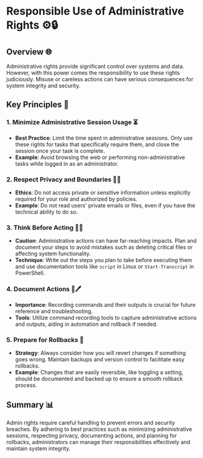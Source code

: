 # Responsible Use of Administrative Rights ⚙️🔒

## Overview 🌐

Administrative rights provide significant control over systems and data. However, with this power comes the responsibility to use these rights judiciously. Misuse or careless actions can have serious consequences for system integrity and security.

## Key Principles 🔑

### 1. **Minimize Administrative Session Usage** ⏳

- **Best Practice**: Limit the time spent in administrative sessions. Only use these rights for tasks that specifically require them, and close the session once your task is complete.
- **Example**: Avoid browsing the web or performing non-administrative tasks while logged in as an administrator.

### 2. **Respect Privacy and Boundaries** 🚫📂

- **Ethics**: Do not access private or sensitive information unless explicitly required for your role and authorized by policies.
- **Example**: Do not read users' private emails or files, even if you have the technical ability to do so.

### 3. **Think Before Acting** 🤔💭

- **Caution**: Administrative actions can have far-reaching impacts. Plan and document your steps to avoid mistakes such as deleting critical files or affecting system functionality.
- **Technique**: Write out the steps you plan to take before executing them and use documentation tools like `script` in Linux or `Start-Transcript` in PowerShell.

### 4. **Document Actions** 📜🖊️

- **Importance**: Recording commands and their outputs is crucial for future reference and troubleshooting.
- **Tools**: Utilize command recording tools to capture administrative actions and outputs, aiding in automation and rollback if needed.

### 5. **Prepare for Rollbacks** 🔄

- **Strategy**: Always consider how you will revert changes if something goes wrong. Maintain backups and version control to facilitate easy rollbacks.
- **Example**: Changes that are easily reversible, like toggling a setting, should be documented and backed up to ensure a smooth rollback process.

## Summary 📊

Admin rights require careful handling to prevent errors and security breaches. By adhering to best practices such as minimizing administrative sessions, respecting privacy, documenting actions, and planning for rollbacks, administrators can manage their responsibilities effectively and maintain system integrity.

